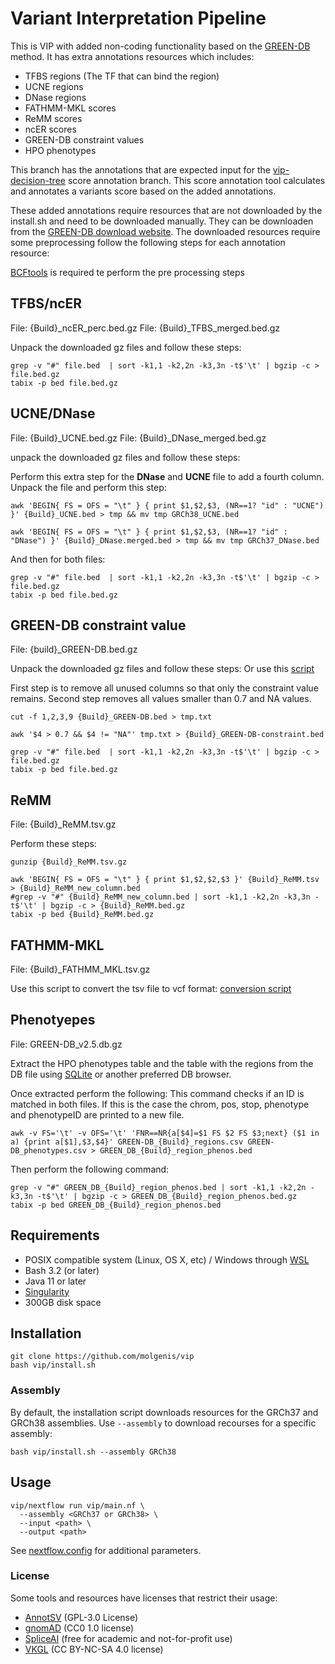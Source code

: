 # Variant Interpretation Pipeline

This is VIP with added non-coding functionality based on the [GREEN-DB](https://www.ncbi.nlm.nih.gov/pmc/articles/PMC8934622/) method. 
It has extra annotations resources which includes:
- TFBS regions (The TF that can bind the region)
- UCNE regions
- DNase regions
- FATHMM-MKL scores
- ReMM scores
- ncER scores
- GREEN-DB constraint values 
- HPO phenotypes

This branch has the annotations that are expected input for the [vip-decision-tree](https://github.com/molgenis/vip-decision-tree/tree/feat/annotation) score annotation branch. This score annotation tool calculates and annotates a variants score based on the added annotations. 

These added annotations require resources that are not downloaded by the install.sh and need to be downloaded manually. 
They can be downloaden from the [GREEN-DB download website](https://green-varan.readthedocs.io/en/latest/Download.html). The downloaded resources require some preprocessing follow the following steps for each annotation resource:

[BCFtools](https://samtools.github.io/bcftools/) is required te perform the pre processing steps

## TFBS/ncER


File: {Build}_ncER_perc.bed.gz
File: {Build}_TFBS_merged.bed.gz

Unpack the downloaded gz files and follow these steps:

```
grep -v "#" file.bed  | sort -k1,1 -k2,2n -k3,3n -t$'\t' | bgzip -c > file.bed.gz
tabix -p bed file.bed.gz
```

## UCNE/DNase

File: {Build}_UCNE.bed.gz
File: {Build}_DNase_merged.bed.gz

unpack the downloaded gz files and follow these steps:

Perform this extra step for the **DNase** and **UCNE** file to add a fourth column.
Unpack the file and perform this step:

```
awk 'BEGIN{ FS = OFS = "\t" } { print $1,$2,$3, (NR==1? "id" : "UCNE") }' {Build}_UCNE.bed > tmp && mv tmp GRCh38_UCNE.bed 

awk 'BEGIN{ FS = OFS = "\t" } { print $1,$2,$3, (NR==1? "id" : "DNase") }' {Build}_DNase.merged.bed > tmp && mv tmp GRCh37_DNase.bed
```

And then for both files:
```
grep -v "#" file.bed  | sort -k1,1 -k2,2n -k3,3n -t$'\t' | bgzip -c > file.bed.gz
tabix -p bed file.bed.gz
```

## GREEN-DB constraint value

File: {build}_GREEN-DB.bed.gz

Unpack the downloaded gz files and follow these steps:
Or use this [script](https://github.com/JonathanKlimp/Graduation-scripts/blob/main/data_conversion_scripts/process_bed_constraint_VEP.sh)

First step is to remove all unused columns so that only the constraint value remains.
Second step removes all values smaller than 0.7 and NA values.
```
cut -f 1,2,3,9 {Build}_GREEN-DB.bed > tmp.txt                          

awk '$4 > 0.7 && $4 != "NA"' tmp.txt > {Build}_GREEN-DB-constraint.bed 

grep -v "#" file.bed  | sort -k1,1 -k2,2n -k3,3n -t$'\t' | bgzip -c > file.bed.gz
tabix -p bed file.bed.gz
```

## ReMM

File: {Build}_ReMM.tsv.gz

Perform these steps:

```
gunzip {Build}_ReMM.tsv.gz

awk 'BEGIN{ FS = OFS = "\t" } { print $1,$2,$2,$3 }' {Build}_ReMM.tsv > {Build}_ReMM_new_column.bed
#grep -v "#" {Build}_ReMM_new_column.bed | sort -k1,1 -k2,2n -k3,3n -t$'\t' | bgzip -c > {Build}_ReMM.bed.gz
tabix -p bed {Build}_ReMM.bed.gz

```

## FATHMM-MKL

File: {Build}_FATHMM_MKL.tsv.gz

Use this script to convert the tsv file to vcf format: [conversion script](https://github.com/JonathanKlimp/Graduation-scripts/blob/main/data_conversion_scripts/convert_score_tsv_to_vcf.sh)

## Phenotyepes

File: GREEN-DB_v2.5.db.gz

Extract the HPO phenotypes table and the table with the regions from the DB file using [SQLite](https://sqlite.org/index.html) or another preferred DB browser.

Once extracted perform the following:
This command checks if an ID is matched in both files. If this is the case the chrom, pos, stop, phenotype and phenotypeID are printed to a new file.

```
awk -v FS='\t' -v OFS='\t' 'FNR==NR{a[$4]=$1 FS $2 FS $3;next} ($1 in a) {print a[$1],$3,$4}' GREEN-DB_{Build}_regions.csv GREEN-DB_phenotypes.csv > GREEN_DB_{Build}_region_phenos.bed
```

Then perform the following command:

```
grep -v "#" GREEN_DB_{Build}_region_phenos.bed | sort -k1,1 -k2,2n -k3,3n -t$'\t' | bgzip -c > GREEN_DB_{Build}_region_phenos.bed.gz
tabix -p bed GREEN_DB_{Build}_region_phenos.bed
```

## Requirements
- POSIX compatible system (Linux, OS X, etc) / Windows through [WSL](https://en.wikipedia.org/wiki/Windows_Subsystem_for_Linux)
- Bash 3.2 (or later)
- Java 11 or later
- [Singularity](https://sylabs.io/singularity/)
- 300GB disk space

## Installation
```
git clone https://github.com/molgenis/vip
bash vip/install.sh
```
### Assembly
By default, the installation script downloads resources for the GRCh37 and GRCh38 assemblies.
Use `--assembly` to download recourses for a specific assembly:  
```
bash vip/install.sh --assembly GRCh38
```

## Usage
```
vip/nextflow run vip/main.nf \
  --assembly <GRCh37 or GRCh38> \
  --input <path> \
  --output <path>
```
See [nextflow.config](https://github.com/molgenis/vip/blob/main/nextflow.config) for additional parameters.

### License
Some tools and resources have licenses that restrict their usage: 
- [AnnotSV](https://lbgi.fr/AnnotSV/) (GPL-3.0 License)
- [gnomAD](https://gnomad.broadinstitute.org/) (CC0 1.0 license)
- [SpliceAI](https://basespace.illumina.com/s/otSPW8hnhaZR) (free for academic and not-for-profit use)
- [VKGL](https://vkgl.molgeniscloud.org/) (CC BY-NC-SA 4.0 license)

